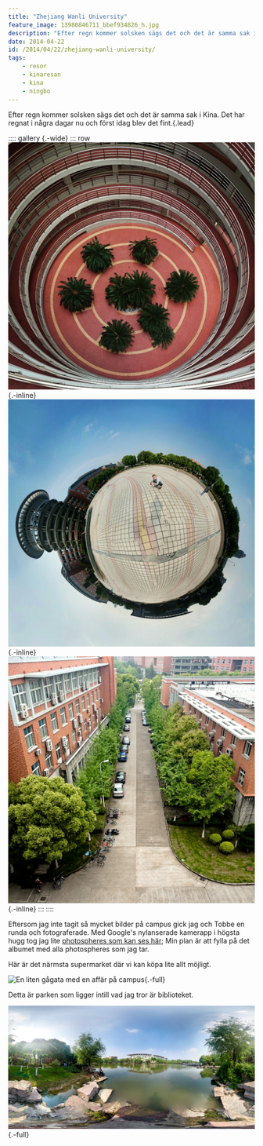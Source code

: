 ```yaml
---
title: "Zhejiang Wanli University"
feature_image: 13980846711_bbef934826_h.jpg
description: "Efter regn kommer solsken sägs det och det är samma sak i Kina. Det har regnat i några dagar nu och först idag blev det fint."
date: 2014-04-22
id: /2014/04/22/zhejiang-wanli-university/
tags:
    - resor
    - kinaresan
    - kina
    - ningbo
---
```


Efter regn kommer solsken sägs det och det är samma sak i Kina. Det har regnat i några dagar nu och först idag blev det fint.{.lead}

:::: gallery {.-wide}
::: row
![Insidan av en byggnad som består av en lång spiraltrappa med en öppen yta i mitten.](IMG_20140422_151452.jpg){.-inline}
![En sfärisk panorama projicerad som en liten planet som visar ett torg.](IMG_20140423_112038.jpg){.-inline}
![En gata på campus med byggnader på sidorna och väldigt mycket grönska.](IMG_20140421_153336_L.jpg){.-inline}
:::
::::

Eftersom jag inte tagit så mycket bilder på campus gick jag och Tobbe en runda och fotograferade. Med Google's nylanserade kamerapp i högsta hugg tog jag lite [photospheres som kan ses här](https://photos.app.goo.gl/cMUKw6WfxMtHKZT5A); Min plan är att fylla på det albumet med alla photospheres som jag tar.

Här är det närmsta supermarket där vi kan köpa lite allt möjligt.

![En liten gågata med en affär på campus](shop.jpg){.-full}

Detta är parken som ligger intill vad jag tror är biblioteket.

![En 360° panorama med ekvirektangulär projektion somvisar en sjö mitt på ett campus i Kina.](chinasphere.jpg){.-full}
